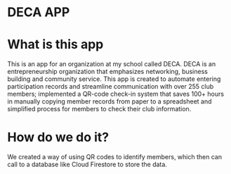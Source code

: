 # DECA APP

# What is this app
This is an app for an organization at my school called DECA. DECA is an entrepreneurship organization that emphasizes networking, business building and community service. This app is created to automate entering participation records and streamline communication with over 255 club members; implemented a QR-code check-in system that saves 100+ hours in manually copying member records from paper to a spreadsheet and simplified process for members to check their club information.

# How do we do it?
We created a way of using QR codes to identify members, which then can call to a database like Cloud Firestore to store the data.
